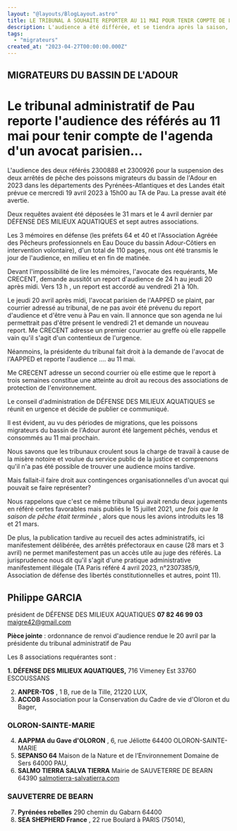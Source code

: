 ```yaml
---
layout: "@layouts/BlogLayout.astro"
title: LE TRIBUNAL A SOUHAITE REPORTER AU 11 MAI POUR TENIR COMPTE DE L'AGENDA UN AVOCAT PARISIEN
description: L'audience a été différée, et se tiendra après la saison, malgré notre tentative de maintenir une date cohérente.
tags:
  - "migrateurs"
created_at: "2023-04-27T00:00:00.000Z"
---
```



## MIGRATEURS DU BASSIN DE L'ADOUR

# Le tribunal administratif de Pau reporte l'audience des référés au 11 mai pour tenir compte de l'agenda d'un avocat parisien...

L'audience des deux référés 2300888 et 2300926 pour la suspension des deux arrêtés de pêche des
poissons migrateurs du bassin de l'Adour en 2023 dans les départements des Pyrénées-Atlantiques
et des Landes était prévue ce mercredi 19 avril 2023 à 15h00 au TA de Pau. La presse avait été
avertie.

Deux requêtes avaient été déposées le 31 mars et le 4 avril dernier par DÉFENSE DES MILIEUX
AQUATIQUES et sept autres associations.

Les 3 mémoires en défense (les préfets 64 et 40 et l'Association Agréée des Pêcheurs professionnels
en Eau Douce du bassin Adour-Côtiers en intervention volontaire), d'un total de 110 pages, nous ont
été transmis le jour de l'audience, en milieu et en fin de matinée.

Devant l'impossibilité de lire les mémoires, l'avocate des requérants, Me CRECENT, demande
aussitôt un report d'audience de 24 h au jeudi 20 après midi. Vers 13 h , un report est accordé au
vendredi 21 à 10h.

Le jeudi 20 avril après midi, l'avocat parisien de l'AAPPED se plaint, par courrier adressé au
tribunal, de ne pas avoir été prévenu du report d'audience et d'être venu à Pau en vain. Il annonce
que son agenda ne lui permettrait pas d'être présent le vendredi 21 et demande un nouveau report.
Me CRECENT adresse un premier courrier au greffe où elle rappelle vain qu'il s'agit d'un contentieux de l'urgence.

Néanmoins, la présidente du tribunal fait droit à la demande de l'avocat de l'AAPPED et reporte
l'audience .... au 11 mai.

Me CRECENT adresse un second courrier où elle estime que le report à trois semaines constitue
une atteinte au droit au recous des associations de protection de l'environnement.

Le conseil d'administration de DÉFENSE DES MILIEUX AQUATIQUES se réunit en urgence et
décide de publier ce communiqué.

Il est évident, au vu des périodes de migrations, que les poissons migrateurs du bassin de l'Adour
auront été largement pêchés, vendus et consommés au 11 mai prochain.

Nous savons que les tribunaux croulent sous la charge de travail à cause de la misère notoire et
voulue du service public de la justice et comprenons qu'il n'a pas été possible de trouver une
audience moins tardive.

Mais fallait-il faire droit aux contingences organisationnelles d'un avocat qui pouvait se faire
représenter?

Nous rappelons que c'est ce même tribunal qui avait rendu deux jugements en référé certes
favorables mais publiés le 15 juillet 2021, *une fois que la saison de pêche était terminée* , alors que
nous les avions introduits les 18 et 21 mars.

De plus, la publication tardive au recueil des actes administratifs, ici manifestement délibérée, des
arrêtés préfectoraux en cause (28 mars et 3 avril) ne permet manifestement pas un accès utile au
juge des référés. La jurisprudence nous dit qu'il s'agit d'une pratique administrative manifestement
illégale (TA Paris référé 4 avril 2023, n°2307385/9, Association de défense des libertés
constitutionnelles et autres, point 11).

## Philippe GARCIA

président de DÉFENSE DES MILIEUX AQUATIQUES
**07 82 46 99 03**
maigre42@gmail.com

**Pièce jointe** : ordonnance de renvoi d'audience rendue le 20 avril par la présidente du tribunal
administratif de Pau

Les 8 associations requérantes sont :

**1. DÉFENSE DES MILIEUX AQUATIQUES,** 716 Vimeney Est 33760 ESCOUSSANS

2. **ANPER-TOS** , 1 B, rue de la Tille, 21220 LUX,
3. **ACCOB** Association pour la Conservation du Cadre de vie d'Oloron et du Bager,

### OLORON-SAINTE-MARIE

4. **AAPPMA du Gave d'OLORON** , 6, rue Jéliotte 64400 OLORON-SAINTE-MARIE
5. **SEPANSO 64** Maison de la Nature et de l’Environnement Domaine de Sers 64000 PAU,
6. **SALMO TIERRA SALVA TIERRA** Mairie de SAUVETERRE DE BEARN 64390 [salmotierra-salvatierra.com](https://salmotierra-salvatierra.com/)

### SAUVETERRE DE BEARN

7. **Pyrénées rebelles** 290 chemin du Gabarn 64400
8. **SEA SHEPHERD France** , 22 rue Boulard à PARIS (75014),
